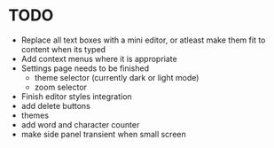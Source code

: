 # TODO

- Replace all text boxes with a mini editor, or atleast make them fit to content when its typed
- Add context menus where it is appropriate
- Settings page needs to be finished
  - theme selector (currently dark or light mode)
  - zoom selector
- Finish editor styles integration
- add delete buttons
- themes
- add word and character counter
- make side panel transient when small screen
